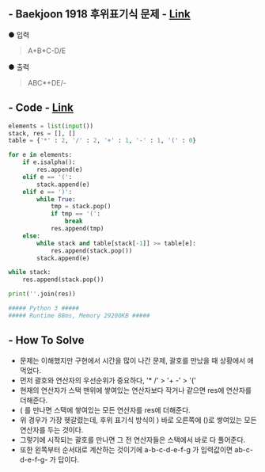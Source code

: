 ## - Baekjoon 1918 후위표기식 문제 - [Link](https://www.acmicpc.net/problem/1918)
● 입력  
> A+B*C-D/E 

● 출력
> ABC*+DE/-

## - Code - [Link](https://github.com/imtaesuu/AlgorithmPractice_with_Python/blob/main/Stack_and_Queue/Baekjoon_1918/Baekjoon_1918.py)

```python
elements = list(input()) 
stack, res = [], []
table = {'*' : 2, '/' : 2, '+' : 1, '-' : 1, '(' : 0}

for e in elements:
    if e.isalpha():
        res.append(e)
    elif e == '(':
        stack.append(e)
    elif e == ')':
        while True:
            tmp = stack.pop()    
            if tmp == '(':
                break
            res.append(tmp)
    else:
        while stack and table[stack[-1]] >= table[e]:
            res.append(stack.pop())
        stack.append(e)

while stack:
    res.append(stack.pop())

print(''.join(res))  

##### Python 3 #####
##### Runtime 88ms, Memory 29200KB #####
```

## - **How To Solve**
- 문제는 이해했지만 구현에서 시간을 많이 나간 문제, 괄호를 만났을 때 상황에서 애먹었다.
- 먼저 괄호와 연산자의 우선순위가 중요하다, '* /' > '+ -' > '(' 
- 현재의 연산자가 스택 맨위에 쌓여있는 연산자보다 작거나 같으면 res에 연산자를 더해준다.
- ( 를 만나면 스택에 쌓여있는 모든 연산자를 res에 더해준다.
- 위 경우가 가장 헷갈렸는데, 후위 표기식 방식이 ) 바로 오른쪽에 ()로 쌓여있는 모든 연산자를 두는 것이다.
- 그렇기에 시작되는 괄호를 만나면 그 전 연산자들은 스택에서 바로 다 풀어준다.
- 또한 왼쪽부터 순서대로 계산하는 것이기에 a-b-c-d-e-f-g 가 입력값이면 ab-c-d-e-f-g- 가 답이다.